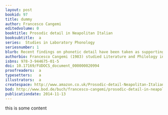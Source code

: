 ```yaml
---
layout: post
bookid: 97
title: dummy
author: Francesco Cangemi 
editedvolume: 0 
booktitle: Prosodic detail in Neapolitan Italian
booksubtitle:  a
series:  Studies in Laboratory Phonology
seriesnumber: 1
blurb: Recent findings on phonetic detail have been taken as supporting exemplar-based approaches to prosody. Through four experiments on both production and perception of both melodic and temporal detail in Neapolitan Italian, we show that prosodic detail is not incompatible with abstractionist approaches either. Specifically, we suggest that the exploration of prosodic detail leads to a refined understanding of the relationships between the richly specified and continuous varying phonetic information on one side, and coarse phonologically structured contrasts on the other, thus offering insights on how pragmatic information is conveyed by prosody.
authorbio: Francesco Cangemi (1983) studied Literature and Philology in Naples and Zurich, completing his undergraduate studies with a dissertation on vowel systems in southern Italian dialects. After receiving his PhD in Linguistics from Aix-Marseille University with a thesis on underspecification in prosodic categories, he is currently working as a post-doc researcher in Cologne, focussing on the encoding and decoding of linguistic prominence. 
isbns: 978-3-944675-01-5 
doi: 10.17169/FUDOCS_document_000000020994
proofreaders:  a
typesetters:   a
illustrators:  a
createspace: http://www.amazon.co.uk/Prosodic-detail-Neapolitan-Italian-Laboratory/dp/3944675819/
bod: http://www.bod.de/buch/francesco-cangemi/prosodic-detail-in-neapolitan-italian/9783944675800.html
publicationdate: 2014-11-13
---
```


this is some content